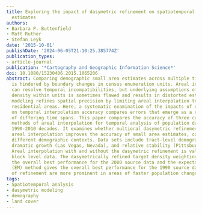 ```yaml
---
title: Exploring the impact of dasymetric refinement on spatiotemporal small area
  estimates
authors:
- Barbara P. Buttenfield
- Matt Ruther
- Stefan Leyk
date: '2015-10-01'
publishDate: '2024-06-05T21:10:25.385774Z'
publication_types:
- article-journal
publication: '*Cartography and Geographic Information Science*'
doi: 10.1080/15230406.2015.1065206
abstract: Comparing demographic small area estimates across multiple time periods
  is hindered by boundary changes in census enumeration units. Areal interpolation
  can resolve temporal incompatibilities, but underlying assumptions of uniform population
  density within units is sometimes flawed and results in distorted estimates. Dasymetric
  modeling refines spatial precision by limiting areal interpolation to the most likely
  residential areas. Here, a systematic examination of the impacts of dasymetric refinement
  on temporal interpolation accuracy compares errors that emerge as a consequence
  of differing time spans. This paper compares the accuracy of three commonly utilized
  methods of areal interpolation for temporal analysis of population data over the
  1990-2010 decades. It examines whether multioral dasymetric refinement prior to
  areal interpolation improves the accuracy of small area estimates, comparing two
  different demographic contexts. Data sets include tract-level demography exhibiting
  dramatic growth (Las Vegas, Nevada), and relative stability (Pittsburgh, Pennsylvania).
  Areal interpolation with and without the dasymetric refinement is validated using
  block level data. The dasymetrically refined target density weighting (TDW) provides
  the overall best performance for the 2000 source data and the expectation maximization
  (EM) method gives the overall best performance for the 1990 source data; effects
  of refinement are more prominent in areas of faster population change.
tags:
- Spatiotemporal analysis
- dasymetric modeling
- demography
- land cover
---
```

